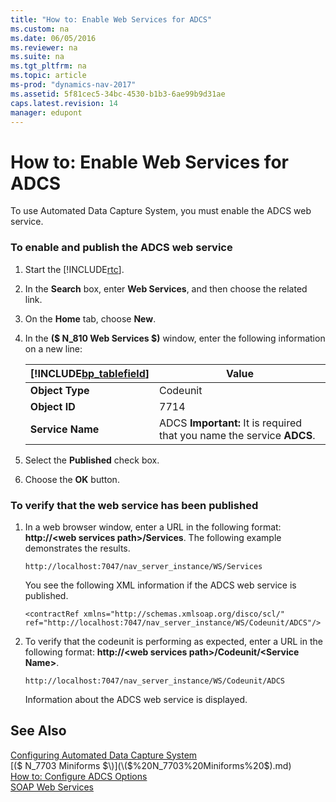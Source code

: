 ```yaml
---
title: "How to: Enable Web Services for ADCS"
ms.custom: na
ms.date: 06/05/2016
ms.reviewer: na
ms.suite: na
ms.tgt_pltfrm: na
ms.topic: article
ms-prod: "dynamics-nav-2017"
ms.assetid: 5f81cec5-34bc-4530-b1b3-6ae99b9d31ae
caps.latest.revision: 14
manager: edupont
---
```

# How to: Enable Web Services for ADCS
To use Automated Data Capture System, you must enable the ADCS web service.  
  
### To enable and publish the ADCS web service  
  
1.  Start the [!INCLUDE[rtc](includes/rtc_md.md)].  
  
2.  In the **Search** box, enter **Web Services**, and then choose the related link.  
  
3.  On the **Home** tab, choose **New**.  
  
4.  In the **\($ N\_810 Web Services $\)** window, enter the following information on a new line:  
  
    |[!INCLUDE[bp_tablefield](includes/bp_tablefield_md.md)]|Value|  
    |---------------------------------|-----------|  
    |**Object Type**|Codeunit|  
    |**Object ID**|7714|  
    |**Service Name**|ADCS **Important:**  It is required that you name the service **ADCS**.|  
  
5.  Select the **Published** check box.  
  
6.  Choose the **OK** button.  
  
### To verify that the web service has been published  
  
1.  In a web browser window, enter a URL in the following format:  **http:\/\/\<web services path\>\/Services**. The following example demonstrates the results.  
  
    ```  
    http://localhost:7047/nav_server_instance/WS/Services  
    ```  
  
     You see the following XML information if the ADCS web service is published.  
  
    ```  
    <contractRef xmlns="http://schemas.xmlsoap.org/disco/scl/" ref="http://localhost:7047/nav_server_instance/WS/Codeunit/ADCS"/>  
    ```  
  
2.  To verify that the codeunit is performing as expected, enter a URL in the following format: **http:\/\/\<web services path\>\/Codeunit\/\<Service Name\>**.  
  
    ```  
    http://localhost:7047/nav_server_instance/WS/Codeunit/ADCS  
    ```  
  
     Information about the ADCS web service is displayed.  
  
## See Also  
 [Configuring Automated Data Capture System](Configuring-Automated-Data-Capture-System.md)   
 [\($ N\_7703 Miniforms $\)](\($%20N_7703%20Miniforms%20$\).md)   
 [How to: Configure ADCS Options](How%20to:%20Configure%20ADCS%20Options.md)   
 [SOAP Web Services](SOAP-Web-Services.md)